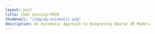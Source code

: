 ```yaml
---
layout: post
title: ISAC Sensing-FMCW
thumbnail: "/img/og-axiomatic.png"
description: An Axiomatic Approach to Diagnosing Neural IR Models
---
```


